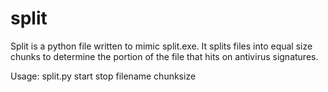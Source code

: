 # split
Split is a python file written to mimic split.exe. It splits files into equal size chunks to determine the portion of the file that hits on antivirus signatures.

Usage:
split.py start stop filename chunksize
